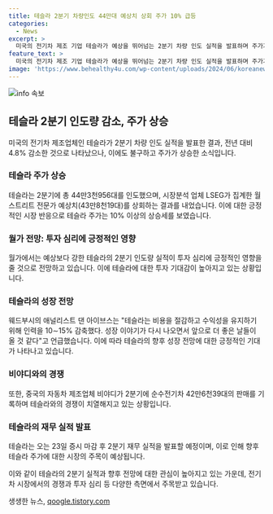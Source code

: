 ```yaml
---
title: 테슬라 2분기 차량인도 44만대 예상치 상회 주가 10% 급등
categories:
  - News
excerpt: >
  미국의 전기차 제조 기업 테슬라가 예상을 뛰어넘는 2분기 차량 인도 실적을 발표하며 주가가 10% 이상 상승했다. 2분기에 44만3천956대를 인도하여 전년 동기 대비 4.8% 감소했지만, 지난 1분기 대비로는 14.8% 증가했다. 또한, 에너지 저장기기 제품 배포량은 분기별 최고치인 9.4GWh를 기록했다. 이로 인해 투자 심리는 긍정적으로 전망되고 있으며, 테슬라의 성장 이야기가 다시 부각되고 있다. 이는 전 세계적으로 전기차 수요가 둔화하고 있는 가운데 신생 기업들과의 경쟁이 치열해지는 가운데 발생한 것으로 보인다.
feature_text: >
  미국의 전기차 제조 기업 테슬라가 예상을 뛰어넘는 2분기 차량 인도 실적을 발표하며 주가가 10% 이상 상승했다. 2분기에 44만3천956대를 인도하여 전년 동기 대비 4.8% 감소했지만, 지난 1분기 대비로는 14.8% 증가했다. 또한, 에너지 저장기기 제품 배포량은 분기별 최고치인 9.4GWh를 기록했다. 이로 인해 투자 심리는 긍정적으로 전망되고 있으며, 테슬라의 성장 이야기가 다시 부각되고 있다. 이는 전 세계적으로 전기차 수요가 둔화하고 있는 가운데 신생 기업들과의 경쟁이 치열해지는 가운데 발생한 것으로 보인다.
image: 'https://www.behealthy4u.com/wp-content/uploads/2024/06/koreanews.jpg'
---
```


<p><img src="https://www.behealthy4u.com/wp-content/uploads/2024/06/koreanews.jpg" alt="info 속보" /></p>

<h2 data-ke-size="size26">테슬라 2분기 인도량 감소, 주가 상승</h2>

<p data-ke-size="size16">미국의 전기차 제조업체인 테슬라가 2분기 차량 인도 실적을 발표한 결과, 전년 대비 4.8% 감소한 것으로 나타났으나, 이에도 불구하고 주가가 상승한 소식입니다.</p>

<h3>테슬라 주가 상승</h3>

<p data-ke-size="size16">테슬라는 2분기에 총 44만3천956대를 인도했으며, 시장분석 업체 LSEG가 집계한 월스트리트 전문가 예상치(43만8천19대)를 상회하는 결과를 내었습니다. 이에 대한 긍정적인 시장 반응으로 테슬라 주가는 10% 이상의 상승세를 보였습니다.</p>

<h3>월가 전망: 투자 심리에 긍정적인 영향</h3>

<p data-ke-size="size16">월가에서는 예상보다 강한 테슬라의 2분기 인도량 실적이 투자 심리에 긍정적인 영향을 줄 것으로 전망하고 있습니다. 이에 테슬라에 대한 투자 기대감이 높아지고 있는 상황입니다.</p>

<h3>테슬라의 성장 전망</h3>

<p data-ke-size="size16">웨드부시의 애널리스트 댄 아이브스는 "테슬라는 비용을 절감하고 수익성을 유지하기 위해 인력을 10∼15% 감축했다. 성장 이야기가 다시 나오면서 앞으로 더 좋은 날들이 올 것 같다"고 언급했습니다. 이에 따라 테슬라의 향후 성장 전망에 대한 긍정적인 기대가 나타나고 있습니다.</p>

<h3>비야디와의 경쟁</h3>

<p data-ke-size="size16">또한, 중국의 자동차 제조업체 비야디가 2분기에 순수전기차 42만6천39대의 판매를 기록하며 테슬라와의 경쟁이 치열해지고 있는 상황입니다.</p>

<h3>테슬라의 재무 실적 발표</h3>

<p data-ke-size="size16">테슬라는 오는 23일 증시 마감 후 2분기 재무 실적을 발표할 예정이며, 이로 인해 향후 테슬라 주가에 대한 시장의 주목이 예상됩니다.</p>

<p>이와 같이 테슬라의 2분기 실적과 향후 전망에 대한 관심이 높아지고 있는 가운데, 전기차 시장에서의 경쟁과 투자 심리 등 다양한 측면에서 주목받고 있습니다.</p>
생생한 뉴스, <a href="https://qoogle.tistory.com" rel="dofollow">qoogle.tistory.com</a>


